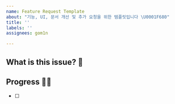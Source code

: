 ```yaml
---
name: Feature Request Template
about: "기능, UI, 문서 개선 및 추가 요청을 위한 템플릿입니다 \U0001F680"
title: ''
labels: ''
assignees: gom1n

---
```


## What is this issue? 🚀

## Progress 🏃‍♀️
- [ ]

